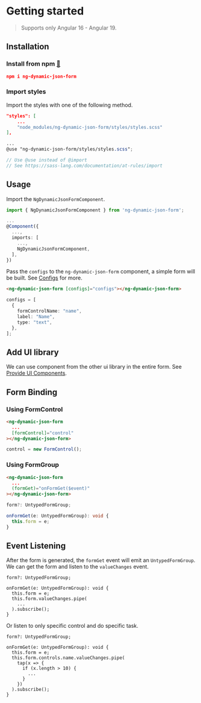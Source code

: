 # Getting started

> Supports only Angular 16 - Angular 19.

## Installation

### Install from npm [🔗](https://www.npmjs.com/package/ng-dynamic-json-form)

<doc-code>

```json
npm i ng-dynamic-json-form
```

</doc-code>

### Import styles

Import the styles with one of the following method.

<doc-tab>
<doc-code name="angular.json">

```json
"styles": [
    ...
    "node_modules/ng-dynamic-json-form/styles/styles.scss"
],
```

</doc-code>
<doc-code name="styles.scss">

```scss name="styles.scss"
...
@use "ng-dynamic-json-form/styles/styles.scss";

// Use @use instead of @import
// See https://sass-lang.com/documentation/at-rules/import
```

</doc-code>
</doc-tab>

## Usage

Import the `NgDynamicJsonFormComponent`.

<doc-code>

```typescript
import { NgDynamicJsonFormComponent } from 'ng-dynamic-json-form';

...
@Component({
  ...,
  imports: [
    ...,
    NgDynamicJsonFormComponent,
  ],
})
```

</doc-code>

Pass the `configs` to the `ng-dynamic-json-form` component, a simple form will be built. See [Configs](../../v8/configs/configs_en.md) for more.

<doc-tab>
<doc-code name="HTML">

```html
<ng-dynamic-json-form [configs]="configs"></ng-dynamic-json-form>
```

</doc-code>
<doc-code name="TS">

```typescript
configs = [
  {
    formControlName: "name",
    label: "Name",
    type: "text",
  },
];
```

</doc-code>
</doc-tab>

<doc-form-viewer show-form-only="true" configs='[
    {
      "formControlName": "name",
      "label": "Name"
    }
]'></doc-form-viewer>

## Add UI library

We can use component from the other ui library in the entire form. See [Provide UI Components](../../v8/ui-components/ui-components_en.md#provide-ui-components).

## Form Binding

### Using FormControl

<doc-tab>
<doc-code name="HTML">

<!-- prettier-ignore -->
```html
<ng-dynamic-json-form
  ...
  [formControl]="control"
></ng-dynamic-json-form>
```

</doc-code>
<doc-code name="TS">

```typescript
control = new FormControl();
```

</doc-code>
</doc-tab>

### Using FormGroup

<doc-tab>
<doc-code name="HTML">

<!-- prettier-ignore -->
```html
<ng-dynamic-json-form
  ...
  (formGet)="onFormGet($event)"
></ng-dynamic-json-form>
```

</doc-code>
<doc-code name="TS">

```typescript
form?: UntypedFormGroup;

onFormGet(e: UntypedFormGroup): void {
  this.form = e;
}
```

</doc-code>
</doc-tab>

## Event Listening

After the form is generated, the `formGet` event will emit an `UntypedFormGroup`. We can get the form and listen to the `valueChanges` event.

```tsx
form?: UntypedFormGroup;

onFormGet(e: UntypedFormGroup): void {
  this.form = e;
  this.form.valueChanges.pipe(
    ...
  ).subscribe();
}

```

Or listen to only specific control and do specific task.

```tsx
form?: UntypedFormGroup;

onFormGet(e: UntypedFormGroup): void {
  this.form = e;
  this.form.controls.name.valueChanges.pipe(
    tap(x => {
      if (x.length > 10) {
        ...
      }
    })
  ).subscribe();
}

```
